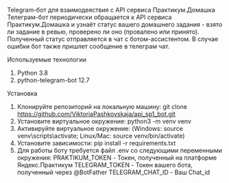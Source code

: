 Telegram-бот для взаимодеяствия с API сервиса Практикум.Домашка
Телеграм-бот периодически обращается к API сервиса Практикум.Домашка и узнаёт статус вашего домашнего задания - взято ли задание в ревью, проверено ли оно (провалено или принято).
Полученный статус отправляется в чат с ботом-ассистентом. В случае ошибки бот также пришлет сообщение в телеграм чат.

Используемые технологии
1. Python 3.8
2. python-telegram-bot 12.7

Установка
1. Клонируйте репозиторий на локальную машину: git clone https://github.com/ViktoriaPashkovskaja/api_sp1_bot.git
2. Установите виртуальное окружение: python3 -m venv venv
3. Активируйте виртуальное окружение: (Windows: source venv\scripts\activate; Linux/Mac: source venv/bin/activate)
4. Установите зависимости: pip install -r requirements.txt
5. Для работы боту требуется файл .env со следующими переменными окружения:
PRAKTIKUM_TOKEN - Токен, полученный на платформе Яндекс.Практикум
TELEGRAM_TOKEN - Токен вашего бота, полученный через @BotFather
TELEGRAM_CHAT_ID - Ваш Chat_id

